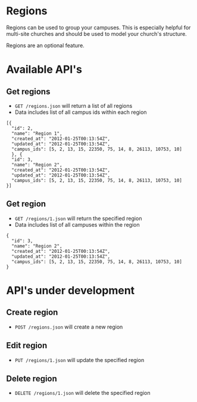 # Regions

Regions can be used to group your campuses. This is especially helpful for multi-site churches and should be used to model your church's structure.

Regions are an optional feature.

# Available API's

## Get regions

* `GET /regions.json` will return a list of all regions
* Data includes list of all campus ids within each region

```
[{
  "id": 2,
  "name": "Region 1",
  "created_at": "2012-01-25T00:13:54Z",
  "updated_at": "2012-01-25T00:13:54Z",
  "campus_ids": [5, 2, 13, 15, 22350, 75, 14, 8, 26113, 10753, 10]
  }, {
  "id": 3,
  "name": "Region 2",
  "created_at": "2012-01-25T00:13:54Z",
  "updated_at": "2012-01-25T00:13:54Z",
  "campus_ids": [5, 2, 13, 15, 22350, 75, 14, 8, 26113, 10753, 10]
}]
```


## Get region

* `GET /regions/1.json` will return the specified region
* Data includes list of all campuses within the region

```
{
  "id": 3,
  "name": "Region 2",
  "created_at": "2012-01-25T00:13:54Z",
  "updated_at": "2012-01-25T00:13:54Z",
  "campus_ids": [5, 2, 13, 15, 22350, 75, 14, 8, 26113, 10753, 10]
}
```

# API's under development

## Create region

* `POST /regions.json` will create a new region

## Edit region

* `PUT /regions/1.json` will update the specified region

## Delete region

* `DELETE /regions/1.json` will delete the specified region
